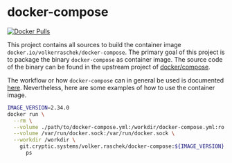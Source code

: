 # docker-compose

[![Docker Pulls](https://img.shields.io/docker/pulls/volkerraschek/docker-compose)](https://hub.docker.com/r/volkerraschek/docker-compose)

This project contains all sources to build the container image `docker.io/volkerraschek/docker-compose`. The primary
goal of this project is to package the binary `docker-compose` as container image. The source code of the binary can be
found in the upstream project of [docker/compose](https://github.com/docker/compose).

The workflow or how `docker-compose` can in general be used is documented [here](https://docs.docker.com/compose/).
Nevertheless, here are some examples of how to use the container image.

```bash
IMAGE_VERSION=2.34.0
docker run \
  --rm \
  --volume ./path/to/docker-compose.yml:/workdir/docker-compose.yml:ro \
  --volume /var/run/docker.sock:/var/run/docker.sock \
  --workdir /workdir \
    git.cryptic.systems/volker.raschek/docker-compose:${IMAGE_VERSION} \
      ps
```
